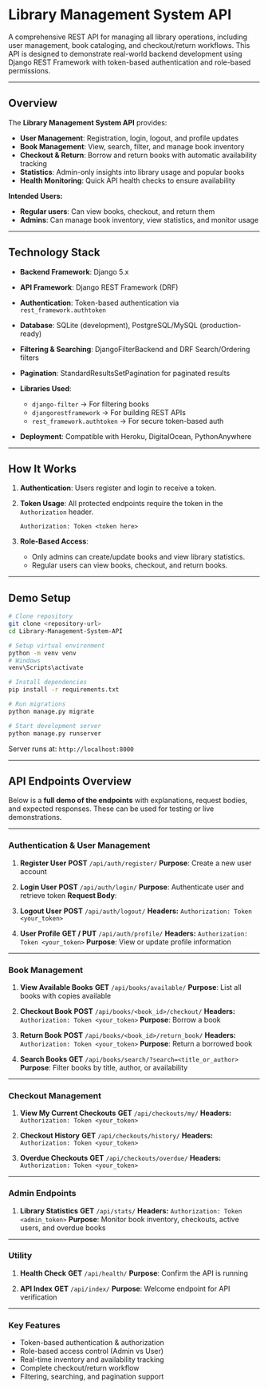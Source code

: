 # Library Management System API

A comprehensive REST API for managing all library operations, including user management, book cataloging, and checkout/return workflows. This API is designed to demonstrate real-world backend development using Django REST Framework with token-based authentication and role-based permissions.

---

## Overview

The **Library Management System API** provides:

* **User Management**: Registration, login, logout, and profile updates
* **Book Management**: View, search, filter, and manage book inventory
* **Checkout & Return**: Borrow and return books with automatic availability tracking
* **Statistics**: Admin-only insights into library usage and popular books
* **Health Monitoring**: Quick API health checks to ensure availability

**Intended Users:**

* **Regular users**: Can view books, checkout, and return them
* **Admins**: Can manage book inventory, view statistics, and monitor usage

---

## Technology Stack

* **Backend Framework**: Django 5.x
* **API Framework**: Django REST Framework (DRF)
* **Authentication**: Token-based authentication via `rest_framework.authtoken`
* **Database**: SQLite (development), PostgreSQL/MySQL (production-ready)
* **Filtering & Searching**: DjangoFilterBackend and DRF Search/Ordering filters
* **Pagination**: StandardResultsSetPagination for paginated results
* **Libraries Used**:

  * `django-filter` → For filtering books
  * `djangorestframework` → For building REST APIs
  * `rest_framework.authtoken` → For secure token-based auth
* **Deployment**: Compatible with Heroku, DigitalOcean, PythonAnywhere

---

## How It Works

1. **Authentication**: Users register and login to receive a token.
2. **Token Usage**: All protected endpoints require the token in the `Authorization` header.

   ```
   Authorization: Token <token here>
   ```
3. **Role-Based Access**:

   * Only admins can create/update books and view library statistics.
   * Regular users can view books, checkout, and return books.

---

## Demo Setup

```bash
# Clone repository
git clone <repository-url>
cd Library-Management-System-API

# Setup virtual environment
python -m venv venv
# Windows
venv\Scripts\activate

# Install dependencies
pip install -r requirements.txt

# Run migrations
python manage.py migrate

# Start development server
python manage.py runserver
```

Server runs at: `http://localhost:8000`

---

## API Endpoints Overview

Below is a **full demo of the endpoints** with explanations, request bodies, and expected responses. These can be used for testing or live demonstrations.

---

### **Authentication & User Management**

1. **Register User**
   **POST** `/api/auth/register/`
   **Purpose**: Create a new user account
   
  

2. **Login User**
   **POST** `/api/auth/login/`
   **Purpose**: Authenticate user and retrieve token
   **Request Body**:



3. **Logout User**
   **POST** `/api/auth/logout/`
   **Headers:** `Authorization: Token <your_token>`


4. **User Profile**
   **GET / PUT** `/api/auth/profile/`
   **Headers:** `Authorization: Token <your_token>`
   **Purpose**: View or update profile information

---

### **Book Management**

1. **View Available Books**
   **GET** `/api/books/available/`
   **Purpose**: List all books with copies available

2. **Checkout Book**
   **POST** `/api/books/<book_id>/checkout/`
   **Headers:** `Authorization: Token <your_token>`
   **Purpose**: Borrow a book
  
3. **Return Book**
   **POST** `/api/books/<book_id>/return_book/`
   **Headers:** `Authorization: Token <your_token>`
   **Purpose**: Return a borrowed book
   

4. **Search Books**
   **GET** `/api/books/search/?search=<title_or_author>`
   **Purpose**: Filter books by title, author, or availability

---

### **Checkout Management**

1. **View My Current Checkouts**
   **GET** `/api/checkouts/my/`
   **Headers:** `Authorization: Token <your_token>`

2. **Checkout History**
   **GET** `/api/checkouts/history/`
   **Headers:** `Authorization: Token <your_token>`

3. **Overdue Checkouts**
   **GET** `/api/checkouts/overdue/`
   **Headers:** `Authorization: Token <your_token>`

---

### **Admin Endpoints**

1. **Library Statistics**
   **GET** `/api/stats/`
   **Headers:** `Authorization: Token <admin_token>`
   **Purpose**: Monitor book inventory, checkouts, active users, and overdue books

---

### **Utility**

1. **Health Check**
   **GET** `/api/health/`
   **Purpose**: Confirm the API is running

2. **API Index**
   **GET** `/api/index/`
   **Purpose**: Welcome endpoint for API verification

---

### Key Features

* Token-based authentication & authorization
* Role-based access control (Admin vs User)
* Real-time inventory and availability tracking
* Complete checkout/return workflow
* Filtering, searching, and pagination support
